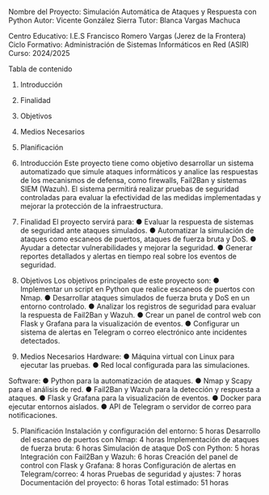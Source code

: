 Nombre del Proyecto: Simulación Automática de Ataques y Respuesta con Python
Autor: Vicente González Sierra
Tutor: Blanca Vargas Machuca

Centro Educativo: I.E.S Francisco Romero Vargas (Jerez de la Frontera)
Ciclo Formativo: Administración de Sistemas Informáticos en Red (ASIR)
Curso: 2024/2025

Tabla de contenido
1. Introducción
2. Finalidad
3. Objetivos
4. Medios Necesarios
5. Planificación

1. Introducción
Este proyecto tiene como objetivo desarrollar un sistema automatizado que simule ataques
informáticos y analice las respuestas de los mecanismos de defensa, como firewalls,
Fail2Ban y sistemas SIEM (Wazuh).
El sistema permitirá realizar pruebas de seguridad controladas para evaluar la efectividad
de las medidas implementadas y mejorar la protección de la infraestructura.

2. Finalidad
El proyecto servirá para:
● Evaluar la respuesta de sistemas de seguridad ante ataques simulados.
● Automatizar la simulación de ataques como escaneos de puertos, ataques de fuerza
bruta y DoS.
● Ayudar a detectar vulnerabilidades y mejorar la seguridad.
● Generar reportes detallados y alertas en tiempo real sobre los eventos de seguridad.

3. Objetivos
Los objetivos principales de este proyecto son:
● Implementar un script en Python que realice escaneos de puertos con Nmap.
● Desarrollar ataques simulados de fuerza bruta y DoS en un entorno controlado.
● Analizar los registros de seguridad para evaluar la respuesta de Fail2Ban y Wazuh.
● Crear un panel de control web con Flask y Grafana para la visualización de eventos.
● Configurar un sistema de alertas en Telegram o correo electrónico ante incidentes
detectados.

4. Medios Necesarios
Hardware:
● Máquina virtual con Linux para ejecutar las pruebas.
● Red local configurada para las simulaciones.

Software:
● Python para la automatización de ataques.
● Nmap y Scapy para el análisis de red.
● Fail2Ban y Wazuh para la detección y respuesta a ataques.
● Flask y Grafana para la visualización de eventos.
● Docker para ejecutar entornos aislados.
● API de Telegram o servidor de correo para notificaciones.

5. Planificación
Instalación y configuración del entorno: 5 horas
Desarrollo del escaneo de puertos con Nmap: 4 horas
Implementación de ataques de fuerza bruta: 6 horas
Simulación de ataque DoS con Python: 5 horas
Integración con Fail2Ban y Wazuh: 6 horas
Creación del panel de control con Flask y Grafana: 8 horas
Configuración de alertas en Telegram/correo: 4 horas
Pruebas de seguridad y ajustes: 7 horas
Documentación del proyecto: 6 horas
Total estimado: 51 horas
